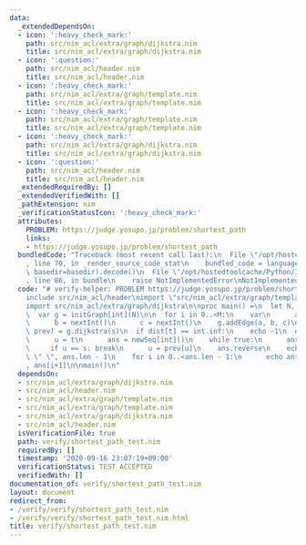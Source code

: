 ```yaml
---
data:
  _extendedDependsOn:
  - icon: ':heavy_check_mark:'
    path: src/nim_acl/extra/graph/dijkstra.nim
    title: src/nim_acl/extra/graph/dijkstra.nim
  - icon: ':question:'
    path: src/nim_acl/header.nim
    title: src/nim_acl/header.nim
  - icon: ':heavy_check_mark:'
    path: src/nim_acl/extra/graph/template.nim
    title: src/nim_acl/extra/graph/template.nim
  - icon: ':heavy_check_mark:'
    path: src/nim_acl/extra/graph/template.nim
    title: src/nim_acl/extra/graph/template.nim
  - icon: ':heavy_check_mark:'
    path: src/nim_acl/extra/graph/dijkstra.nim
    title: src/nim_acl/extra/graph/dijkstra.nim
  - icon: ':question:'
    path: src/nim_acl/header.nim
    title: src/nim_acl/header.nim
  _extendedRequiredBy: []
  _extendedVerifiedWith: []
  _pathExtension: nim
  _verificationStatusIcon: ':heavy_check_mark:'
  attributes:
    PROBLEM: https://judge.yosupo.jp/problem/shortest_path
    links:
    - https://judge.yosupo.jp/problem/shortest_path
  bundledCode: "Traceback (most recent call last):\n  File \"/opt/hostedtoolcache/Python/3.8.5/x64/lib/python3.8/site-packages/onlinejudge_verify/documentation/build.py\"\
    , line 70, in _render_source_code_stat\n    bundled_code = language.bundle(stat.path,\
    \ basedir=basedir).decode()\n  File \"/opt/hostedtoolcache/Python/3.8.5/x64/lib/python3.8/site-packages/onlinejudge_verify/languages/nim.py\"\
    , line 86, in bundle\n    raise NotImplementedError\nNotImplementedError\n"
  code: "# verify-helper: PROBLEM https://judge.yosupo.jp/problem/shortest_path\n\n\
    include src/nim_acl/header\nimport \"src/nim_acl/extra/graph/template.nim\"\n\
    import src/nim_acl/extra/graph/dijkstra\n\nproc main() =\n  let N, M, s, t = nextInt()\n\
    \  var g = initGraph[int](N)\n\n  for i in 0..<M:\n    var\n      a = nextInt()\n\
    \      b = nextInt()\n      c = nextInt()\n    g.addEdge(a, b, c)\n  \n  let (dist,\
    \ prev) = g.dijkstra(s)\n  if dist[t] == int.inf:\n    echo -1\n  else:\n    var\n\
    \      u = t\n      ans = newSeq[int]()\n    while true:\n      ans.add(u)\n \
    \     if u == s: break\n      u = prev[u]\n    ans.reverse\n    echo dist[t],\
    \ \" \", ans.len - 1\n    for i in 0..<ans.len - 1:\n      echo ans[i], \" \"\
    , ans[i+1]\n\nmain()\n"
  dependsOn:
  - src/nim_acl/extra/graph/dijkstra.nim
  - src/nim_acl/header.nim
  - src/nim_acl/extra/graph/template.nim
  - src/nim_acl/extra/graph/template.nim
  - src/nim_acl/extra/graph/dijkstra.nim
  - src/nim_acl/header.nim
  isVerificationFile: true
  path: verify/shortest_path_test.nim
  requiredBy: []
  timestamp: '2020-09-16 23:07:19+09:00'
  verificationStatus: TEST_ACCEPTED
  verifiedWith: []
documentation_of: verify/shortest_path_test.nim
layout: document
redirect_from:
- /verify/verify/shortest_path_test.nim
- /verify/verify/shortest_path_test.nim.html
title: verify/shortest_path_test.nim
---
```

